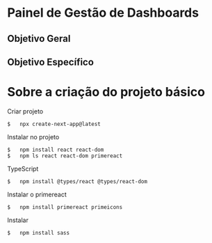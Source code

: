 # Painel de Gestão de Dashboards

## Objetivo Geral

## Objetivo Específico

# Sobre a criação do projeto básico

Criar projeto

    $   npx create-next-app@latest

Instalar no projeto

    $   npm install react react-dom  
    $   npm ls react react-dom primereact

TypeScript

    $   npm install @types/react @types/react-dom

Instalar o primereact

    $   npm install primereact primeicons

Instalar

    $   npm install sass

